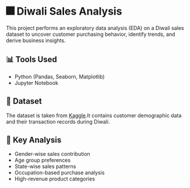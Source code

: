 # 🎆 Diwali Sales Analysis

This project performs an exploratory data analysis (EDA) on a Diwali sales dataset to uncover customer purchasing behavior, identify trends, and derive business insights.

## 📊 Tools Used
- Python (Pandas, Seaborn, Matplotlib)
- Jupyter Notebook

## 📁 Dataset
The dataset is taken from [Kaggle](https://www.kaggle.com/datasets/saadharoon27/diwali-sales-dataset).It contains customer demographic data and their transaction records during Diwali.

## 📌 Key Analysis
- Gender-wise sales contribution
- Age group preferences
- State-wise sales patterns
- Occupation-based purchase analysis
- High-revenue product categories
